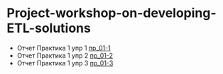 # Project-workshop-on-developing-ETL-solutions
- Отчет Практика 1 упр 1 [пр_01-1](https://github.com/SofiaNikolaeva-adey-201/Project-workshop-on-developing-ETL-solutions/blob/main/%D0%9F%D0%A0_1_%D1%83%D0%BF%D1%80_1_%D0%9D%D0%B8%D0%BA%D0%BE%D0%BB%D0%B0%D0%B5%D0%B2%D0%B0%D0%A1%D0%93.ipynb)
- Отчет Практика 1 упр 2 [пр_01-2](https://github.com/SofiaNikolaeva-adey-201/Project-workshop-on-developing-ETL-solutions/blob/main/%D0%9F%D0%A0_1_%D1%83%D0%BF%D1%80_2_%D0%9D%D0%B8%D0%BA%D0%BE%D0%BB%D0%B0%D0%B5%D0%B2%D0%B0%D0%A1%D0%93.ipynb)
- Отчет Практика 1 упр 3 [пр_01-3](https://github.com/SofiaNikolaeva-adey-201/Project-workshop-on-developing-ETL-solutions/blob/main/%D0%9F%D0%A0_1_%D1%83%D0%BF%D1%80_3_%D0%9D%D0%B8%D0%BA%D0%BE%D0%BB%D0%B0%D0%B5%D0%B2%D0%B0%D0%A1%D0%93.ipynb)
